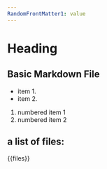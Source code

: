 ```yaml
---
RandomFrontMatter1: value
---
```


# Heading

## Basic Markdown File

- item 1.
- item 2.

1. numbered item 1
2. numbered item 2

## a list of files:

{{files}}

